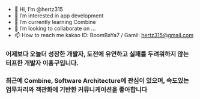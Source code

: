 - 👋 Hi, I’m @hertz315
- 👀 I’m interested in app development
- 🌱 I’m currently learning Combine
- 💞️ I’m looking to collaborate on ...
- 📫 How to reach me kakao ID: BoomBaYa7 / Gamil: hertz315@gmail.com
### 어제보다 오늘더 성장한 개발자, 도전에 유연하고 실패를 두려워하지 않는 터프한 개발자 이홍구입니다. 
### 최근에 Combine, Software Architecture에 관심이 있으며, 속도있는 업무처리와 객관화에 기반한 커뮤니케이션을 좋아합니다
<!---
hertz315/hertz315 is a ✨ special ✨ repository because its `README.md` (this file) appears on your GitHub profile.
You can click the Preview link to take a look at your changes.
--->
